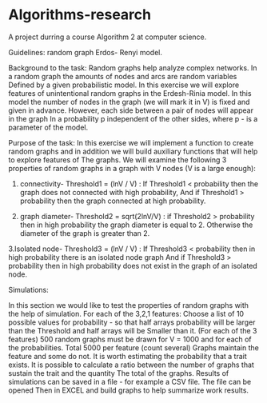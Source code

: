 # Algorithms-research
A project durring a course Algorithm 2 at computer science.

Guidelines: random graph Erdos- Renyi model.

Background to the task:
Random graphs help analyze complex networks. In a random graph the amounts of nodes and arcs are random variables
Defined by a given probabilistic model.
In this exercise we will explore features of unintentional random graphs in the Erdesh-Rinia model.
In this model the number of nodes in the graph (we will mark it in V) is fixed and given in advance. However, each side between a pair of nodes will appear in the graph
In a probability p independent of the other sides, where p - is a parameter of the model.

Purpose of the task:
In this exercise we will implement a function to create random graphs and in addition we will build auxiliary functions that will help to explore features of
The graphs.
We will examine the following 3 properties of random graphs in a graph with V nodes (V is a large enough):

1. connectivity- Threshold1 = (lnV / V) :
  If Threshold1 < probability then the graph does not connected with high probability,
  And if Threshold1 > probability then the graph connected at high probability.

2. graph diameter- Threshold2 =  sqrt(2lnV/V) :
  if Threshold2 > probability then in high probability the graph diameter is equal to 2.
  Otherwise the diameter of the graph is greater than 2.  
  
3.Isolated node- Threshold3 = (lnV / V) :
  If Threshold3 < probability then in high probability there is an isolated node graph
  And if Threshold3 > probability then in high probability does not exist in the graph of an isolated node.
  
Simulations:

In this section we would like to test the properties of random graphs with the help of simulation.
For each of the 3,2,1 features:
Choose a list of 10 possible values for probability - so that half arrays probability will be larger than the Threshold and half arrays will be
Smaller than it.  (For each of the 3 features)
500 random graphs must be drawn for V = 1000 and for each of the probabilities. Total 5000 per feature (count several)
Graphs maintain the feature and some do not.
It is worth estimating the probability that a trait exists. It is possible to calculate a ratio between the number of graphs that sustain the trait and the quantity
The total of the graphs. Results of simulations can be saved in a file - for example a CSV file. The file can be opened
Then in EXCEL and build graphs to help summarize work results.
  
